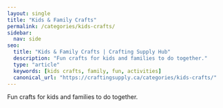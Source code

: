 ```yaml
---
layout: single
title: "Kids & Family Crafts"
permalink: /categories/kids-crafts/
sidebar:
  nav: side
seo:
  title: "Kids & Family Crafts | Crafting Supply Hub"
  description: "Fun crafts for kids and families to do together."
  type: "article"
  keywords: [kids crafts, family, fun, activities]
  canonical_url: "https://craftingsupply.ca/categories/kids-crafts/"
---
```


Fun crafts for kids and families to do together.
